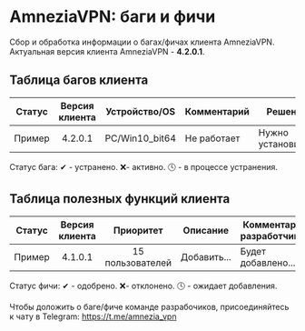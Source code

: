 # AmneziaVPN: баги и фичи
Сбор и обработка информации о багах/фичах клиента AmneziaVPN.
Актуальная версия клиента AmneziaVPN - **4.2.0.1**.

## Таблица багов клиента
| Статус | Версия клиента | Устройство/OS | Комментарий | Решение |
| :----: | :------------: | :-----------: | ----------- | ----------------- |
| Пример | 4.2.0.1 | PC/Win10_bit64 | Не работает | Нужно установить... |

Статус бага:
✔ - устранено.
❌- активно.
🕓 - в процессе устранения.

## Таблица полезных функций клиента
| Статус | Версия клиента | Приоритет | Описание | Комментарий разработчиков | 
| :----: | :------------: | :------: | -------- | ------------------------ |
| Пример | 4.1.0.1 | 15 пользователей | Добавить... | Будет добавлено... |

Статус фичи:
✔ - одобрено.
❌- отклонено.
🕓 - ожидает добавления.

Чтобы доложить о баге/фиче команде разрабочиков, присоединяйтесь к чату в Telegram: https://t.me/amnezia_vpn

